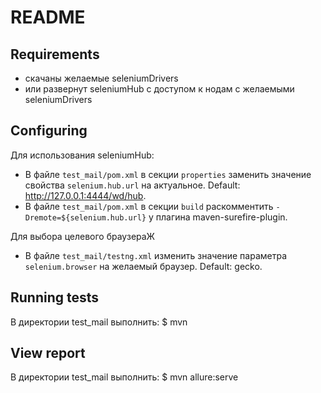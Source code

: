 # README

## Requirements

- скачаны желаемые seleniumDrivers
- или развернут seleniumHub c доступом к нодам с желаемыми seleniumDrivers

## Configuring
Для использования seleniumHub:
- В файле `test_mail/pom.xml` в секции `properties` заменить значение свойства `selenium.hub.url` на актуальное. Default: http://127.0.0.1:4444/wd/hub.
- В файле `test_mail/pom.xml` в секции `build` раскомментить `-Dremote=${selenium.hub.url}` у плагина maven-surefire-plugin.

Для выбора целевого браузераЖ
- В файле `test_mail/testng.xml` изменить значение параметра `selenium.browser` на желаемый браузер. Default: gecko.

## Running tests

В директории test_mail выполнить:
        $ mvn

## View report

В директории test_mail выполнить:
        $ mvn allure:serve